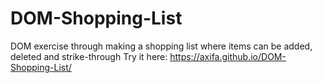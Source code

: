 # DOM-Shopping-List
DOM exercise through making a shopping list where items can be added, deleted and strike-through 
Try it here: https://axifa.github.io/DOM-Shopping-List/

